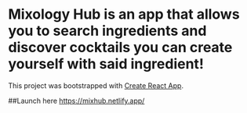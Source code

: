 # Mixology Hub is an app that allows you to search ingredients and discover cocktails you can create yourself with said ingredient!
This project was bootstrapped with [Create React App](https://github.com/facebook/create-react-app).

##Launch here
https://mixhub.netlify.app/
